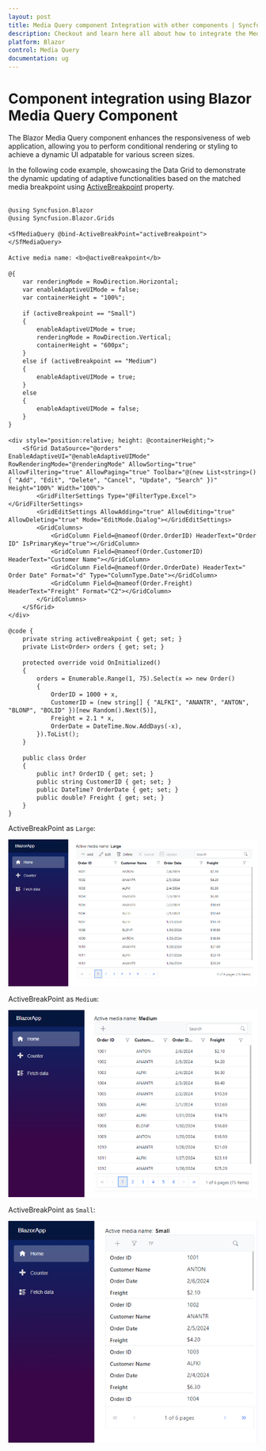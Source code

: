 ```yaml
---
layout: post
title: Media Query component Integration with other components | Syncfusion
description: Checkout and learn here all about how to integrate the Media Query with other component like Chart and much more details.
platform: Blazor
control: Media Query
documentation: ug
---
```


# Component integration using Blazor Media Query Component

The Blazor Media Query component enhances the responsiveness of web application, allowing you to perform conditional rendering or styling to achieve a dynamic UI adpatable for various screen sizes.

In the following code example, showcasing the Data Grid to demonstrate the dynamic updating of adaptive functionalities based on the matched media breakpoint using [ActiveBreakpoint](https://help.syncfusion.com/cr/blazor/Syncfusion.Blazor.SfMediaQuery.html#Syncfusion_Blazor_SfMediaQuery_ActiveBreakpoint) property.

```cshtml

@using Syncfusion.Blazor
@using Syncfusion.Blazor.Grids

<SfMediaQuery @bind-ActiveBreakPoint="activeBreakpoint"></SfMediaQuery>

Active media name: <b>@activeBreakpoint</b>

@{
    var renderingMode = RowDirection.Horizontal;
    var enableAdaptiveUIMode = false;
    var containerHeight = "100%";

    if (activeBreakpoint == "Small")
    {
        enableAdaptiveUIMode = true;
        renderingMode = RowDirection.Vertical;
        containerHeight = "600px";
    }
    else if (activeBreakpoint == "Medium")
    {
        enableAdaptiveUIMode = true;
    }
    else
    {
        enableAdaptiveUIMode = false;
    }
}

<div style="position:relative; height: @containerHeight;">
    <SfGrid DataSource="@orders" EnableAdaptiveUI="@enableAdaptiveUIMode" RowRenderingMode="@renderingMode" AllowSorting="true" AllowFiltering="true" AllowPaging="true" Toolbar="@(new List<string>() { "Add", "Edit", "Delete", "Cancel", "Update", "Search" })" Height="100%" Width="100%">
        <GridFilterSettings Type="@FilterType.Excel"></GridFilterSettings>
        <GridEditSettings AllowAdding="true" AllowEditing="true" AllowDeleting="true" Mode="EditMode.Dialog"></GridEditSettings>
        <GridColumns>
            <GridColumn Field=@nameof(Order.OrderID) HeaderText="Order ID" IsPrimaryKey="true"></GridColumn>
            <GridColumn Field=@nameof(Order.CustomerID) HeaderText="Customer Name"></GridColumn>
            <GridColumn Field=@nameof(Order.OrderDate) HeaderText=" Order Date" Format="d" Type="ColumnType.Date"></GridColumn>
            <GridColumn Field=@nameof(Order.Freight) HeaderText="Freight" Format="C2"></GridColumn>
        </GridColumns>
    </SfGrid>
</div>

@code {
    private string activeBreakpoint { get; set; }
    private List<Order> orders { get; set; }

    protected override void OnInitialized()
    {
        orders = Enumerable.Range(1, 75).Select(x => new Order()
        {
            OrderID = 1000 + x,
            CustomerID = (new string[] { "ALFKI", "ANANTR", "ANTON", "BLONP", "BOLID" })[new Random().Next(5)],
            Freight = 2.1 * x,
            OrderDate = DateTime.Now.AddDays(-x),
        }).ToList();
    }

    public class Order
    {
        public int? OrderID { get; set; }
        public string CustomerID { get; set; }
        public DateTime? OrderDate { get; set; }
        public double? Freight { get; set; }
    }
}

```

ActiveBreakPoint as `Large`:

![Blazor Media Query integration in Grid with activeBreakpoint as large](images/blazor-media-query-large-with-grid.png)

ActiveBreakPoint as `Medium`:

![Blazor Media Query integration in Grid with activeBreakpoint as medium](images/blazor-media-query-medium-with-grid.png)

ActiveBreakPoint as `Small`:

![Blazor Media Query integration in Grid with activeBreakpoint as small](images/blazor-media-query-small-with-grid.png)